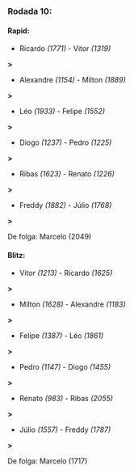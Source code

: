 ### Rodada 10:

#### Rapid:

* Ricardo *(1771)*     -     Vitor *(1319)*

 **>** 
* Alexandre *(1154)*     -     Milton *(1889)*

 **>** 
* Léo *(1933)*     -     Felipe *(1552)*

 **>** 
* Diogo *(1237)*     -     Pedro *(1225)*

 **>** 
* Ribas *(1623)*     -     Renato *(1226)*

 **>** 
* Freddy *(1882)*     -     Júlio *(1768)*

 **>** 

De folga: Marcelo (2049)

#### Blitz:

* Vitor *(1213)*     -     Ricardo *(1625)*

 **>** 
* Milton *(1628)*     -     Alexandre *(1183)*

 **>** 
* Felipe *(1387)*     -     Léo *(1861)*

 **>** 
* Pedro *(1147)*     -     Diogo *(1455)*

 **>** 
* Renato *(983)*     -     Ribas *(2055)*

 **>** 
* Júlio *(1557)*     -     Freddy *(1787)*

 **>** 

De folga: Marcelo (1717)

